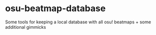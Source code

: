 # osu-beatmap-database
Some tools for keeping a local database with all osu! beatmaps + some additional gimmicks
